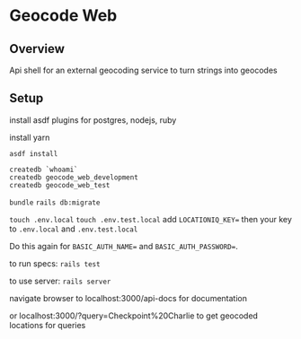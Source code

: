 # Geocode Web

## Overview
Api shell for an external geocoding service to turn strings into geocodes

## Setup
install asdf plugins for postgres, nodejs, ruby

install yarn

`asdf install`

```
createdb `whoami`
createdb geocode_web_development
createdb geocode_web_test
```

`bundle`
`rails db:migrate`

`touch .env.local`
`touch .env.test.local`
add `LOCATIONIQ_KEY=` then your key to `.env.local` and `.env.test.local`

Do this again for `BASIC_AUTH_NAME=` and `BASIC_AUTH_PASSWORD=`.

to run specs:
`rails test`

to use server:
`rails server`

navigate browser to localhost:3000/api-docs for documentation

or localhost:3000/?query=Checkpoint%20Charlie to get geocoded locations for queries

